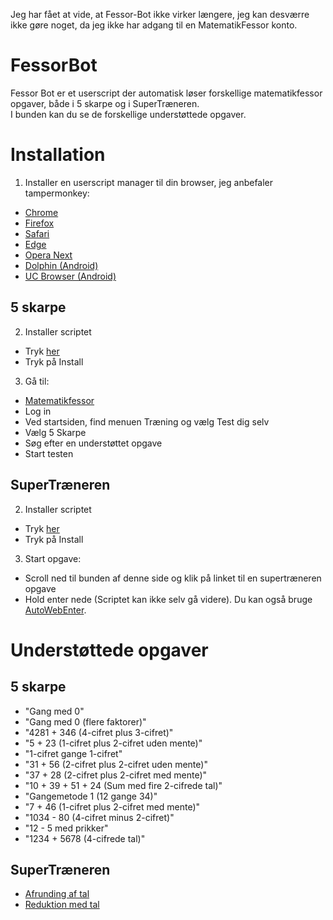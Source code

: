 Jeg har fået at vide, at Fessor-Bot ikke virker længere, jeg kan desværre ikke gøre noget, da jeg ikke har adgang til en MatematikFessor konto.

# FessorBot
Fessor Bot er et userscript der automatisk løser forskellige matematikfessor opgaver, både i 5 skarpe og i SuperTræneren.<br />
I bunden kan du se de forskellige understøttede opgaver.

# Installation
1. Installer en userscript manager til din browser, jeg anbefaler tampermonkey:
 * [Chrome](https://chrome.google.com/webstore/detail/tampermonkey/dhdgffkkebhmkfjojejmpbldmpobfkfo)
 * [Firefox](https://addons.mozilla.org/da/firefox/addon/tampermonkey/)
 * [Safari](https://safari.tampermonkey.net/tampermonkey.safariextz)
 * [Edge](https://www.microsoft.com/store/apps/9NBLGGH5162S)
 * [Opera Next](https://addons.opera.com/en/extensions/details/tampermonkey-beta/)
 * [Dolphin (Android)](https://play.google.com/store/apps/details?id=net.tampermonkey.dolphin)
 * [UC Browser (Android)](https://play.google.com/store/apps/details?id=net.tampermonkey.uc)

## 5 skarpe
2. Installer scriptet
* Tryk [her](https://github.com/Janbuller/Fessor-Bot/raw/master/FessorBot.user.js)
* Tryk på Install

3. Gå til:
* [Matematikfessor](https://matematikfessor.dk)
* Log in
* Ved startsiden, find menuen Træning og vælg Test dig selv
* Vælg 5 Skarpe
* Søg efter en understøttet opgave
* Start testen
## SuperTræneren
2. Installer scriptet
* Tryk [her](https://raw.githubusercontent.com/Janbuller/Fessor-Bot/master/SuperTræner.user.js) 
* Tryk på Install

3. Start opgave:
* Scroll ned til bunden af denne side og klik på linket til en supertræneren opgave
* Hold enter nede (Scriptet kan ikke selv gå videre). Du kan også bruge [AutoWebEnter](https://github.com/Janbuller/AutoWebEnter/releases).

# Understøttede opgaver

## 5 skarpe
* "Gang med 0"
* "Gang med 0 (flere faktorer)"
* "4281 + 346 (4-cifret plus 3-cifret)"
* "5 + 23 (1-cifret plus 2-cifret uden mente)"
* "1-cifret gange 1-cifret"
* "31 + 56 (2-cifret plus 2-cifret uden mente)"
* "37 + 28 (2-cifret plus 2-cifret med mente)"
* "10 + 39 + 51 + 24 (Sum med fire 2-cifrede tal)"
* "Gangemetode 1 (12 gange 34)"
* "7 + 46 (1-cifret plus 2-cifret med mente)"
* "1034 - 80 (4-cifret minus 2-cifret)"
* "12 - 5 med prikker"
* "1234 + 5678 (4-cifrede tal)"

## SuperTræneren
* [Afrunding af tal](https://www.matematikfessor.dk/adaptive_test/index/topic:afrunding-af-tal-96)
* [Reduktion med tal](https://www.matematikfessor.dk/adaptive_test/index/topic:reduktion-med-tal-86)
